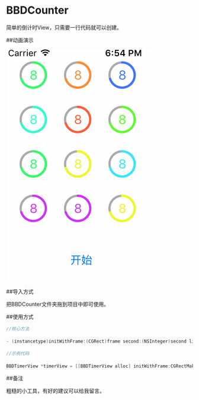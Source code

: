 # BBDCounter
简单的倒计时View，只需要一行代码就可以创建。

##动画演示

![image](https://github.com/BBD2008/BBDCounter/raw/master/Image/luping.gif)

##导入方式

把BBDCounter文件夹拖到项目中即可使用。

##使用方式

```objective-c
//核心方法

- (instancetype)initWithFrame:(CGRect)frame second:(NSInteger)second lineWidth:(int)lineWidth lineColor:(UIColor *)color font:(UIFont *)font;

//示例代码

BBDTimerView *timerView = [[BBDTimerView alloc] initWithFrame:CGRectMake(x, y, width, height) second:10 lineWidth:3 lineColor:[UIColor colorWithHue:RandomLessOne saturation:RandomLessOneMoreHalf brightness:1.0 alpha:1.0] font:[UIFont systemFontOfSize:17]];

```

##备注

粗糙的小工具，有好的建议可以给我留言。
